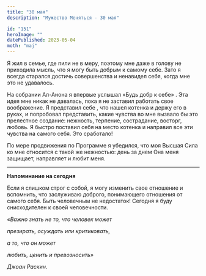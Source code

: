 ```yaml
---
title: "30 мая"
description: "Мужество Меняться - 30 мая"

id: "151"
heroImage: ""
datePublished: 2023-05-04
moth: "maj"
---
```


Я жил в семье, где пили не в меру, поэтому мне даже в голову не приходила
мысль, что я могу быть добрым к самому себе. Зато я всегда старался достичь
совершенства и ненавидел себя, когда мне это не удавалось.

На собрании Ал-Анона я впервые услышал «Будь добр к себе» . Эта идея мне никак
не давалась, пока я не заставил работать свое воображение. Я представил себе ,
что нашел котенка и держу его в руках, и попробовал представить, какие чувства
во мне вызвало бы это прелестное создание: нежность, терпение, сострадание,
восторг, любовь. Я быстро поставил себя на место котенка и направил все эти
чувства на самого себя. Это сработало!

По мере продвижения по Программе я убедился, что моя Высшая Сила ко мне
относится с такой же нежностью: день за днем Она меня защищает, направляет и
любит меня.

---

**Напоминание на сегодня**

Если я слишком строг с собой, я могу изменить свое отношение и вспомнить, что
заслуживаю доброго, понимающего отношения от самого себя. Быть человечным не
недостаток! Сегодня я буду снисходителен к своей человечности.

_«Важно знать не то, что человек может_

_презирать, осуждать или критиковать,_

_а то, что он может_

_любить, ценить и превозносить»_

_Джоан Раскин._
